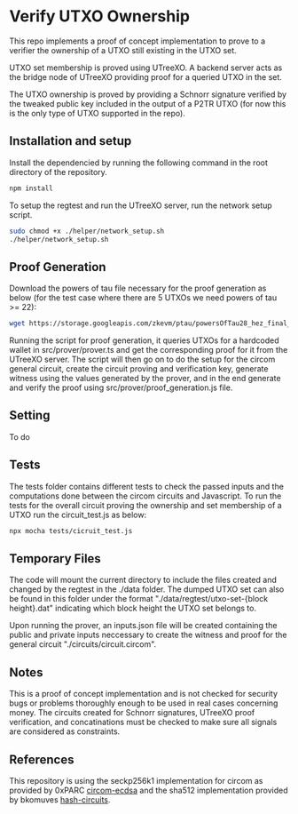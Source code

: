 # Verify UTXO Ownership 

This repo implements a proof of concept implementation to prove to a verifier the ownership of a UTXO still existing in the UTXO set. 

UTXO set membership is proved using UTreeXO. A backend server acts as the bridge node of UTreeXO providing proof for a queried UTXO in the set. 

The UTXO ownership is proved by providing a Schnorr signature verified by the tweaked public key included in the output of a P2TR UTXO (for now this is the only type of UTXO supported in the repo). 

## Installation and setup 
Install the dependencied by running the following command in the root directory of the repository.
```bash
npm install 
```

To setup the regtest and run the UTreeXO server, run the network setup script. 

```bash 
sudo chmod +x ./helper/network_setup.sh
./helper/network_setup.sh
``` 

## Proof Generation 
Download the powers of tau file necessary for the proof generation as below (for the test case where there are 5 UTXOs we need powers of tau >= 22):
```bash 
wget https://storage.googleapis.com/zkevm/ptau/powersOfTau28_hez_final_22.ptau
```
Running the script for proof generation, it queries UTXOs for a hardcoded wallet in src/prover/prover.ts and get the corresponding proof for it from the UTreeXO server. 
The script will then go on to do the setup for the circom general circuit, create the circuit proving and verification key, generate witness using the values generated by the prover, and in the end generate and verify the proof using src/prover/proof_generation.js file. 

## Setting
To do

## Tests

The tests folder contains different tests to check the passed inputs and the computations done between the circom circuits and Javascript. 
To run the tests for the overall circuit proving the ownership and set membership of a UTXO run the circuit_test.js as below: 
```bash 
npx mocha tests/cicruit_test.js 
``` 

## Temporary Files

The code will mount the current directory to include the files created and changed by the regtest in the ./data folder. The dumped UTXO set can also be found in this folder under the format "./data/regtest/utxo-set-{block height}.dat" indicating which block height the UTXO set belongs to. 

Upon running the prover, an inputs.json file will be created containing the public and private inputs neccessary to create the witness and proof for the general circuit "./circuits/circuit.circom". 

## Notes 
This is a proof of concept implementation and is not checked for security bugs or problems thoroughly enough to be used in real cases concerning money. 
The circuits created for Schnorr signatures, UTreeXO proof verification, and concatinations must be checked to make sure all signals are considered as constraints.

## References 

This repository is using the seckp256k1 implementation for circom as provided by 0xPARC [circom-ecdsa](https://github.com/0xPARC/circom-ecdsa) and the sha512 implementation provided by bkomuves [hash-circuits](https://github.com/bkomuves/hash-circuits.git).